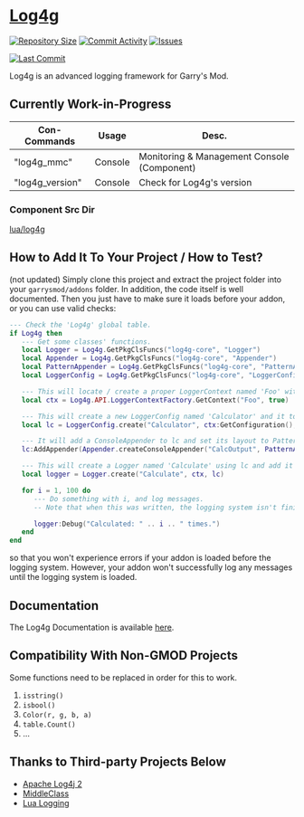 # [Log4g](https://github.com/GrayWolf64/gmod-logging-log4g/wiki)

[![Repository Size](https://img.shields.io/github/repo-size/GrayWolf64/gmod-logging-log4g?label=Repository%20Size&style=flat-square)](https://github.com/GrayWolf64/gmod-logging-log4g/)
[![Commit Activity](https://img.shields.io/github/commit-activity/m/GrayWolf64/gmod-logging-log4g?label=Commit%20Activity&style=flat-square)](https://github.com/GrayWolf64/gmod-logging-log4g/graphs/commit-activity)
[![Issues](https://img.shields.io/github/issues/GrayWolf64/gmod-logging-log4g?style=flat-square)](https://github.com/GrayWolf64/gmod-logging-log4g/issues)

[![Last Commit](https://img.shields.io/github/last-commit/GrayWolf64/gmod-logging-log4g)](https://github.com/GrayWolf64/gmod-logging-log4g/)

Log4g is an advanced logging framework for Garry's Mod.

## Currently Work-in-Progress

| Con-Commands    | Usage   | Desc.                                        |
| --------------- | ------- | -------------------------------------------- |
| "log4g_mmc"     | Console | Monitoring & Management Console (Component)  |
| "log4g_version" | Console | Check for Log4g's version                    |

### Component Src Dir

[lua/log4g](https://github.com/GrayWolf64/gmod-logging-log4g/tree/main/lua/log4g)

## How to Add It To Your Project / How to Test?

(not updated)
Simply clone this project and extract the project folder into your `garrysmod/addons` folder.
In addition, the code itself is well documented.
Then you just have to make sure it loads before your addon, or you can use valid checks:

```lua
--- Check the 'Log4g' global table.
if Log4g then
   --- Get some classes' functions.
   local Logger = Log4g.GetPkgClsFuncs("log4g-core", "Logger")
   local Appender = Log4g.GetPkgClsFuncs("log4g-core", "Appender")
   local PatternAppender = Log4g.GetPkgClsFuncs("log4g-core", "PatternAppender")
   local LoggerConfig = Log4g.GetPkgClsFuncs("log4g-core", "LoggerConfig")

   --- This will locate / create a proper LoggerContext named 'Foo' with DefaultConfiguration.
   local ctx = Log4g.API.LoggerContextFactory.GetContext("Foo", true)

   --- This will create a new LoggerConfig named 'Calculator' and it to ctx's Configuration, then set its level to DEBUG.
   local lc = LoggerConfig.create("Calculator", ctx:GetConfiguration(), Log4g.Level.GetLevel("TRACE"))

   --- It will add a ConsoleAppender to lc and set its layout to PatternLayout with default settings.
   lc:AddAppender(Appender.createConsoleAppender("CalcOutput", PatternAppender.createDefaultLayout("CalcLayout")))

   --- This will create a Logger named 'Calculate' using lc and add it to ctx.
   local logger = Logger.create("Calculate", ctx, lc)

   for i = 1, 100 do
      --- Do something with i, and log messages.
      -- Note that when this was written, the logging system isn't finished yet.

      logger:Debug("Calculated: " .. i .. " times.")
   end
end
```

so that you won't experience errors if your addon is loaded before the logging system.
However, your addon won't successfully log any messages until the logging system is loaded.

## Documentation

The Log4g Documentation is available [here](https://github.com/GrayWolf64/Log4g/wiki).

## Compatibility With Non-GMOD Projects

Some functions need to be replaced in order for this to work.

1. `isstring()`
2. `isbool()`
3. `Color(r, g, b, a)`
4. `table.Count()`
5. ...

## Thanks to Third-party Projects Below

* [Apache Log4j 2](https://github.com/apache/logging-log4j2)
* [MiddleClass](https://github.com/kikito/middleclass)
* [Lua Logging](https://github.com/lunarmodules/lualogging/)
